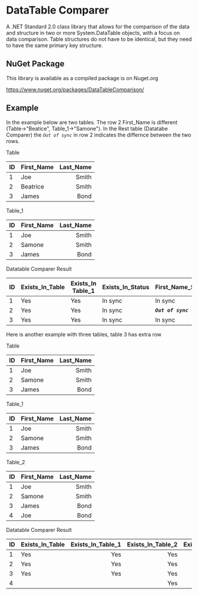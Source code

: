 
# DataTable Comparer

A .NET Standard 2.0 class library that allows for the comparison of the data and structure in two or more System.DataTable objects, with a focus on data comparison. Table structures do not have to be identical, but they need to have the same primary key structure.

## NuGet Package

This library is available as a compiled package is on Nuget.org

<https://www.nuget.org/packages/DataTableComparison/>

## Example

In the example below are two tables. The row 2 First_Name is different (Table->"Beatice", Table_1->"Samone").
In the Rest table (Datatabe Comparer) the *_`Out of sync`_* in row 2 indicates the differnce between the two rows.

Table

| ID |First_Name    | Last_Name  |
| --- |:-------------| ----------:|
| 1 | Joe          | Smith      |
| 2 | Beatrice     | Smith      |
| 3 | James        | Bond       |

Table_1

| ID |First_Name    | Last_Name  |
| --- |:-------------| ----------:|
| 1 | Joe          | Smith      |
| 2 | Samone       | Smith      |
| 3 | James        | Bond       |

Datatable Comparer Result

| ID | Exists_In_Table | Exists_In Table_1 | Exists_In_Status | First_Name_Status | Last_Name Status | First_Name_Table | First_Name_Table_1 | Last_Name_Table | Last_Name_Table_1 |
| --- | --- | --- | --- | --- | --- | --- | --- | --- | --- |
| 1 | Yes | Yes | In sync | In sync | In sync | Joe | Joe | Smith | Smith |
| 2 | Yes | Yes | In sync | **_`Out of sync`_** | In sync | Beatrice | Samone | Smith | Smith |
| 3 | Yes | Yes | In sync | In sync | In sync | James | James | Bond | Bond |

Here is another example with three tables, table 3 has extra row

Table

| ID |First_Name    | Last_Name  |
| --- |:-------------| ----------:|
| 1 | Joe          | Smith      |
| 2 | Samone       | Smith      |
| 3 | James        | Bond       |

Table_1

| ID |First_Name    | Last_Name  |
| --- |:-------------| ----------:|
| 1 | Joe          | Smith      |
| 2 | Samone       | Smith      |
| 3 | James        | Bond       |

Table_2

| ID |First_Name    | Last_Name  |
| --- |:-------------| ----------:|
| 1 | Joe          | Smith      |
| 2 | Samone       | Smith      |
| 3 | James        | Bond       |
| 4 | Joe          | Bond       |

Datatable Comparer Result

| ID   |Exists_In_Table|Exists_In_Table_1|Exists_In_Table_2|Exists_In_Status|FIRST_NAME_Status|LAST_NAME_Status|First_Name_Table|First_Name_Table_1|First_Name_Table_2|Last_Name_Table|Last_Name_Table_1|Last_Name_Table_2|
| ---  |:--------------| ---------------:|----------------:| --------------:| ---------------:| --------------:| --------------:| ----------------:| ----------------:| -------------:| ---------------:| ---------------:|
| 1    | Yes  | Yes | Yes| In sync    | In sync| In sync|    Joe|    Joe|    Joe| Smith| Smith| Smith|
| 2    | Yes  | Yes | Yes| In sync    | In sync| In sync| Samone| Samone| Samone| Smith| Smith| Smith|
| 3    | Yes  | Yes | Yes| In sync    | In sync| In sync|  James|  James|  James|  Bond|  Bond|  Bond|
| 4    |      |     | Yes| Out of sync|        |        |       |       |    Joe|      |      |  Bond|
